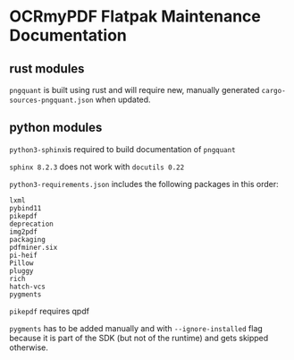 # OCRmyPDF Flatpak Maintenance Documentation

## rust modules

`pngquant` is built using rust and will require new, manually generated `cargo-sources-pngquant.json` when updated.

## python modules

`python3-sphinx`is required to build documentation of `pngquant`

`sphinx 8.2.3` does not work with `docutils 0.22`

`python3-requirements.json` includes the following packages in this order:

```
lxml
pybind11
pikepdf
deprecation
img2pdf
packaging
pdfminer.six
pi-heif
Pillow
pluggy
rich
hatch-vcs
pygments
```

`pikepdf` requires qpdf

`pygments` has to be added manually and with `--ignore-installed` flag because it is part of the SDK (but not of the runtime) and gets skipped otherwise.
